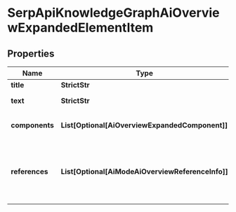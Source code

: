 # SerpApiKnowledgeGraphAiOverviewExpandedElementItem


## Properties

| Name | Type | Description | Notes |
|------------ | ------------- | ------------- | -------------|
**title** | **StrictStr** | title of the element |[optional]|
**text** | **StrictStr** | additional text of the element in SERP |[optional]|
**components** | **List[Optional[AiOverviewExpandedComponent]]** | array of components of the element |[optional]|
**references** | **List[Optional[AiModeAiOverviewReferenceInfo]]** | references relevant to the element<br>includes references to webpages that were used to generate the ai_overview_element |[optional]|